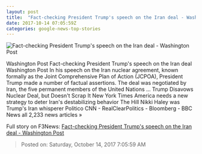 ```yaml
---
layout: post
title:  "Fact-checking President Trump's speech on the Iran deal - Washington Post"
date: 2017-10-14 07:05:59Z
categories: google-news-top-stories
---
```


![Fact-checking President Trump's speech on the Iran deal - Washington Post](https://img.washingtonpost.com/rf/image_1484w/2010-2019/WashingtonPost/2017/10/10/Editorial-Opinion/Images/Trump_Birth_Control_29163-82546.jpg?t=20170517)

Washington Post Fact-checking President Trump's speech on the Iran deal Washington Post In his speech on the Iran nuclear agreement, known formally as the Joint Comprehensive Plan of Action (JCPOA), President Trump made a number of factual assertions. The deal was negotiated by Iran, the five permanent members of the United Nations ... Trump Disavows Nuclear Deal, but Doesn't Scrap It New York Times America needs a new strategy to deter Iran's destabilizing behavior The Hill Nikki Haley was Trump's Iran whisperer Politico CNN - RealClearPolitics - Bloomberg - BBC News all 2,233 news articles »


Full story on F3News: [Fact-checking President Trump's speech on the Iran deal - Washington Post](http://www.f3nws.com/n/ntzjp)

> Posted on: Saturday, October 14, 2017 7:05:59 AM
